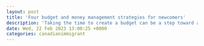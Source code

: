 ```yaml
---
layout: post
title: 'Four budget and money management strategies for newcomers'
description: 'Taking the time to create a budget can be a step toward a strong financial foundation for your new life in Canada, here are 4 tips to start you on your way.'
date: Wed, 22 Feb 2023 13:00:25 +0000
categories: canadianimmigrant
---
```


